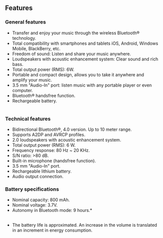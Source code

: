## Features

### General features

- Transfer and enjoy your music through the wireless Bluetooth® technology.
- Total compatibility with smartphones and tablets iOS, Android, Windows Mobile, BlackBerry, etc.
- Freedom of sound: Listen and share your music anywhere.
- Loudspeakers with acoustic enhancement system: Clear sound and rich bass.
- Total output power (RMS): 6W.
- Portable and compact design, allows you to take it anywhere and amplify your music.
- 3.5 mm "Audio-In" port: listen music with any portable player or even computer.
- Bluetooth® handsfree function.
- Rechargeable battery.
<br/><br/>

### Technical features

- Bidirectional Bluetooth®, 4.0 version. Up to 10 meter range.
- Supports A2DP and AVRCP profiles.
- 2.0 loudspeakers with acoustic enhancement system.
- Total output power (RMS): 6 W.
- Frequency response: 80 Hz ~ 20 KHz.
- S/N ratio: >80 dB.
- Built-in microphone (handsfree function).
- 3.5 mm "Audio-In" port.
- Rechargeable lithium battery.
- Audio output connection.

### Battery specifications

- Nominal capacity: 800 mAh.
- Nominal voltage: 3.7V.
- Autonomy in Bluetooth mode: 9 hours.*
<br/><br/>
 * The battery life is approximated. An increase in the volume is translated in an increment in energy consumption.
